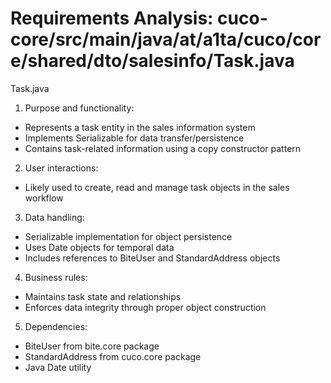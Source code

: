 # Requirements Analysis: cuco-core/src/main/java/at/a1ta/cuco/core/shared/dto/salesinfo/Task.java

Task.java
1. Purpose and functionality:
- Represents a task entity in the sales information system
- Implements Serializable for data transfer/persistence
- Contains task-related information using a copy constructor pattern

2. User interactions:
- Likely used to create, read and manage task objects in the sales workflow

3. Data handling:
- Serializable implementation for object persistence
- Uses Date objects for temporal data
- Includes references to BiteUser and StandardAddress objects

4. Business rules:
- Maintains task state and relationships
- Enforces data integrity through proper object construction

5. Dependencies:
- BiteUser from bite.core package
- StandardAddress from cuco.core package
- Java Date utility